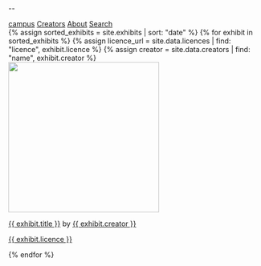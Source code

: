 --
<head>
    <meta charset="utf-8">
    <title>Campus index</title>
    <link rel="stylesheet" href="/styles.css">
</head>
<body>
    <div id = "wrapper">
        <div id = "header">
            <nav>
                <a href="/">campus</a>
                <a href="/creators">Creators</a>
                <a href="/about">About</a>
                <a href="/search">Search</a>
            </nav>
        </div>
        <div id = "content">
            <div id="gallery">

<div id = "gallery">
  {% assign sorted_exhibits = site.exhibits | sort: "date" %}
  {% for exhibit in sorted_exhibits %}
    {% assign licence_url = site.data.licences | find: "licence", exhibit.licence %}
    {% assign creator = site.data.creators | find: "name", exhibit.creator %}
    <div class = "grid_cell">
      <a href = "{{ exhibit.url | relative_url }}"><img src="{{ exhibit.image-url }}" width = 300 class="gallery_thumb"></a>
      <p class = "caption"><a href = "{{ exhibit.url | relative_url }}">{{ exhibit.title }}</a> by <a href = "{{ creator.homepage }}">{{ exhibit.creator }}</a></p>
      <p><a href="{{ licence_url.url }}">{{ exhibit.licence }}</a></p>
    </div>
  {% endfor %}
</div>

